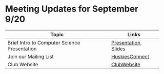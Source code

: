 # Meeting Updates for September 9/20

| Topic      | Links |
| ----------- | ----------- |
| Brief Intro to Computer Science Presentation      | [Presentation], [Slides]      |
| Join our Mailing List   | [HuskiesConnect]       |
| Club Website  | [ClubWebsite] |

[Presentation]: https://youtube.com
[Slides]: https://docs.google.com/presentation/d/1CiSxcT7x4befMnzWJwQ_x3q8ZNxY2cu8KxWuHGl1uDQ/edit?usp=sharing
[HuskiesConnect]: https://huskiesconnect.stcloudstate.edu/organization/association-for-computing-machinery
[ClubWebsite]: https://csciclub.github.io/
